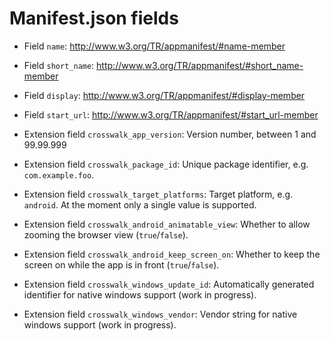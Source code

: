 Manifest.json fields
====================

* Field `name`: http://www.w3.org/TR/appmanifest/#name-member

* Field `short_name`: http://www.w3.org/TR/appmanifest/#short_name-member

* Field `display`: http://www.w3.org/TR/appmanifest/#display-member

* Field `start_url`: http://www.w3.org/TR/appmanifest/#start_url-member

* Extension field `crosswalk_app_version`: Version number, between 1 and 99.99.999

* Extension field `crosswalk_package_id`: Unique package identifier, e.g. `com.example.foo`.

* Extension field `crosswalk_target_platforms`: Target platform, e.g. `android`. At the moment only a single value is supported.

* Extension field `crosswalk_android_animatable_view`: Whether to allow zooming the browser view (`true`/`false`).

* Extension field `crosswalk_android_keep_screen_on`: Whether to keep the screen on while the app is in front (`true`/`false`).

* Extension field `crosswalk_windows_update_id`: Automatically generated identifier for native windows support (work in progress).

* Extension field `crosswalk_windows_vendor`: Vendor string for native windows support (work in progress).

